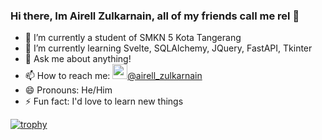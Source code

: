 ### Hi there,  Im Airell Zulkarnain, all of my friends call me rel 👋
- 🔭 I’m currently a student of SMKN 5 Kota Tangerang
- 🌱 I’m currently learning Svelte, SQLAlchemy, JQuery, FastAPI, Tkinter
- 💬 Ask me about anything!
- 📫 How to reach me: <a href="https://instagram.com/airell_zulkarnain"><img src="https://logo.clearbit.com/instagram.com" width="24" height="24">@airell_zulkarnain</a>
- 😄 Pronouns: He/Him
- ⚡ Fun fact: I'd love to learn new things
<!--
**airellzulkarnain/airellzulkarnain** is a ✨ _special_ ✨ repository because its `README.md` (this file) appears on your GitHub profile.

Here are some ideas to get you started:
-->
[![trophy](https://github-profile-trophy.vercel.app/?username=airellzulkarnain)](https://github.com/ryo-ma/github-profile-trophy)
